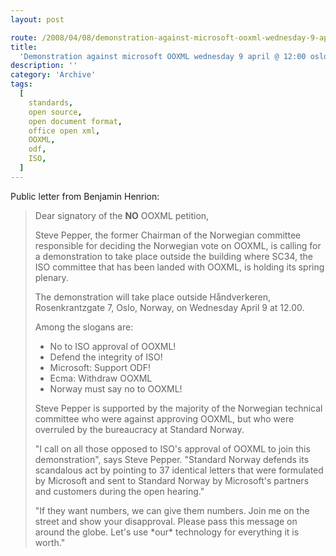 ```yaml
---
layout: post

route: /2008/04/08/demonstration-against-microsoft-ooxml-wednesday-9-april-1200-oslo-norway
title:
  'Demonstration against microsoft OOXML wednesday 9 april @ 12:00 oslo, norway'
description: ''
category: 'Archive'
tags:
  [
    standards,
    open source,
    open document format,
    office open xml,
    OOXML,
    odf,
    ISO,
  ]
---
```


Public letter from Benjamin Henrion:

<blockquote>
<p class="ph">Dear signatory of the <b>NO</b> OOXML petition,</p>

<p class="ph">Steve Pepper, the former Chairman of the Norwegian committee responsible
for deciding the Norwegian vote on OOXML, is calling for a demonstration
to take place outside the building where SC34, the ISO committee that
has been landed with OOXML, is holding its spring plenary.</p>

<p class="ph">The demonstration will take place outside Håndverkeren, Rosenkrantzgate
7, Oslo, Norway, on Wednesday April 9 at 12.00.</p>

<p class="ph">Among the slogans are:</p>

<ul>
<li>No to ISO approval of OOXML!</li>
<li>Defend the integrity of ISO!</li>
<li>Microsoft: Support ODF!</li>
<li>Ecma: Withdraw OOXML</li>
<li>Norway must say no to OOXML!</li>
</ul>

<p class="ph">Steve Pepper is supported by the majority of the Norwegian technical
committee who were against approving OOXML, but who were overruled by
the bureaucracy at Standard Norway.</p>

<p class="ph">"I call on all those opposed to ISO's approval of OOXML to join this
demonstration", says Steve Pepper. "Standard Norway defends its
scandalous act by pointing to 37 identical letters that were formulated
by Microsoft and sent to Standard Norway by Microsoft's partners and
customers during the open hearing."</p>

<p class="ph">"If they want numbers, we can give them numbers. Join me on the street
and show your disapproval. Please pass this message on around the globe.
Let's use *our* technology for everything it is worth."</p>
</blockquote>
